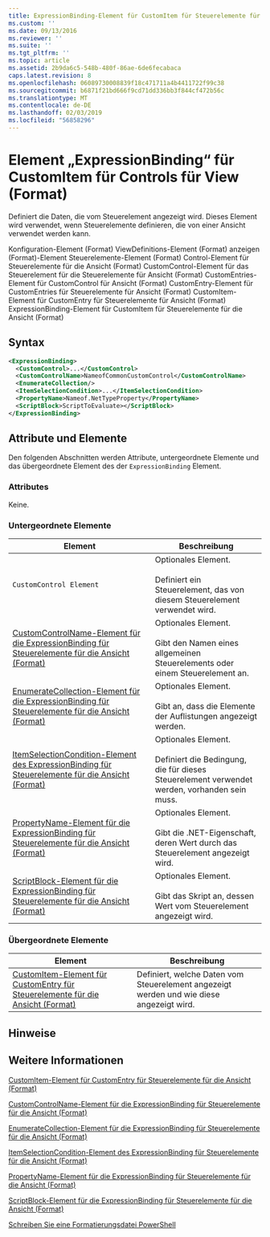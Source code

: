```yaml
---
title: ExpressionBinding-Element für CustomItem für Steuerelemente für die Ansicht (Format) | Microsoft-Dokumentation
ms.custom: ''
ms.date: 09/13/2016
ms.reviewer: ''
ms.suite: ''
ms.tgt_pltfrm: ''
ms.topic: article
ms.assetid: 2b9da6c5-548b-480f-86ae-6de6fecabaca
caps.latest.revision: 8
ms.openlocfilehash: 06089730008839f18c471711a4b4411722f99c38
ms.sourcegitcommit: b6871f21bd666f9cd71dd336bb3f844cf472b56c
ms.translationtype: MT
ms.contentlocale: de-DE
ms.lasthandoff: 02/03/2019
ms.locfileid: "56858296"
---
```

# <a name="expressionbinding-element-for-customitem-for-controls-for-view-format"></a>Element „ExpressionBinding“ für CustomItem für Controls für View (Format)

Definiert die Daten, die vom Steuerelement angezeigt wird. Dieses Element wird verwendet, wenn Steuerelemente definieren, die von einer Ansicht verwendet werden kann.

Konfiguration-Element (Format) ViewDefinitions-Element (Format) anzeigen (Format)-Element Steuerelemente-Element (Format) Control-Element für Steuerelemente für die Ansicht (Format) CustomControl-Element für das Steuerelement für die Steuerelemente für Ansicht (Format) CustomEntries-Element für CustomControl für Ansicht (Format) CustomEntry-Element für CustomEntries für Steuerelemente für Ansicht (Format) CustomItem-Element für CustomEntry für Steuerelemente für Ansicht (Format) ExpressionBinding-Element für CustomItem für Steuerelemente für die Ansicht (Format)

## <a name="syntax"></a>Syntax

```xml
<ExpressionBinding>
  <CustomControl>...</CustomControl>
  <CustomControlName>NameofCommonCustomControl</CustomControlName>
  <EnumerateCollection/>
  <ItemSelectionCondition>...</ItemSelectionCondition>
  <PropertyName>Nameof.NetTypeProperty</PropertyName>
  <ScriptBlock>ScriptToEvaluate></ScriptBlock>
</ExpressionBinding>
```

## <a name="attributes-and-elements"></a>Attribute und Elemente

Den folgenden Abschnitten werden Attribute, untergeordnete Elemente und das übergeordnete Element des der `ExpressionBinding` Element.

### <a name="attributes"></a>Attributes

Keine.

### <a name="child-elements"></a>Untergeordnete Elemente

|Element|Beschreibung|
|-------------|-----------------|
|`CustomControl Element`|Optionales Element.<br /><br /> Definiert ein Steuerelement, das von diesem Steuerelement verwendet wird.|
|[CustomControlName-Element für die ExpressionBinding für Steuerelemente für die Ansicht (Format)](./customcontrolname-element-for-expressionbinding-for-controls-for-view-format.md)|Optionales Element.<br /><br /> Gibt den Namen eines allgemeinen Steuerelements oder einem Steuerelement an.|
|[EnumerateCollection-Element für die ExpressionBinding für Steuerelemente für die Ansicht (Format)](./enumeratecollection-element-for-expressionbinding-for-controls-for-view-format.md)|Optionales Element.<br /><br /> Gibt an, dass die Elemente der Auflistungen angezeigt werden.|
|[ItemSelectionCondition-Element des ExpressionBinding für Steuerelemente für die Ansicht (Format)](./itemselectioncondition-element-for-expressionbinding-for-controls-for-view-format.md)|Optionales Element.<br /><br /> Definiert die Bedingung, die für dieses Steuerelement verwendet werden, vorhanden sein muss.|
|[PropertyName-Element für die ExpressionBinding für Steuerelemente für die Ansicht (Format)](./propertyname-element-for-expressionbinding-for-controls-for-view-format.md)|Optionales Element.<br /><br /> Gibt die .NET-Eigenschaft, deren Wert durch das Steuerelement angezeigt wird.|
|[ScriptBlock-Element für die ExpressionBinding für Steuerelemente für die Ansicht (Format)](./scriptblock-element-for-expressionbinding-for-controls-for-view-format.md)|Optionales Element.<br /><br /> Gibt das Skript an, dessen Wert vom Steuerelement angezeigt wird.|

### <a name="parent-elements"></a>Übergeordnete Elemente

|Element|Beschreibung|
|-------------|-----------------|
|[CustomItem-Element für CustomEntry für Steuerelemente für die Ansicht (Format)](./customitem-element-for-customentry-for-controls-for-view-format.md)|Definiert, welche Daten vom Steuerelement angezeigt werden und wie diese angezeigt wird.|

## <a name="remarks"></a>Hinweise

## <a name="see-also"></a>Weitere Informationen

[CustomItem-Element für CustomEntry für Steuerelemente für die Ansicht (Format)](./customitem-element-for-customentry-for-controls-for-view-format.md)

[CustomControlName-Element für die ExpressionBinding für Steuerelemente für die Ansicht (Format)](./customcontrolname-element-for-expressionbinding-for-controls-for-view-format.md)

[EnumerateCollection-Element für die ExpressionBinding für Steuerelemente für die Ansicht (Format)](./enumeratecollection-element-for-expressionbinding-for-controls-for-view-format.md)

[ItemSelectionCondition-Element des ExpressionBinding für Steuerelemente für die Ansicht (Format)](./itemselectioncondition-element-for-expressionbinding-for-controls-for-view-format.md)

[PropertyName-Element für die ExpressionBinding für Steuerelemente für die Ansicht (Format)](./propertyname-element-for-expressionbinding-for-controls-for-view-format.md)

[ScriptBlock-Element für die ExpressionBinding für Steuerelemente für die Ansicht (Format)](./scriptblock-element-for-expressionbinding-for-controls-for-view-format.md)

[Schreiben Sie eine Formatierungsdatei PowerShell](./writing-a-powershell-formatting-file.md)
